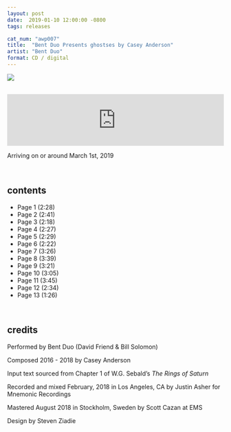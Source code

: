 ```yaml
---
layout: post
date:  2019-01-10 12:00:00 -0800
tags: releases

cat_num: "awp007"
title:  "Bent Duo Presents ghostses by Casey Anderson"
artist: "Bent Duo"
format: CD / digital
---
```


![]({{site.url}}/assets/ghostses_cover_4web_01142014.jpg)

<br/>

<iframe style="border: 0; width: 100%; height: 120px;" src="https://bandcamp.com/EmbeddedPlayer/album=1247137697/size=large/bgcol=ffffff/linkcol=0687f5/artwork=small/transparent=true/tracklist=false/tracks=813047080/esig=539bb29bdcea0082ae38a3c0b30761fd/" seamless><a href="http://awavepress.bandcamp.com/album/bent-duo-presents-ghostses-by-casey-anderson">Bent Duo Presents ghostses by Casey Anderson by Bent Duo</a></iframe>

Arriving on or around March 1st, 2019

<br/>

## contents

* Page 1 (2:28)
* Page 2 (2:41)
* Page 3 (2:18)
* Page 4 (2:27)
* Page 5 (2:29)
* Page 6 (2:22)
* Page 7 (3:26)
* Page 8 (3:39)
* Page 9 (3:21)
* Page 10 (3:05)
* Page 11 (3:45)
* Page 12 (2:34)
* Page 13 (1:26)

<br/>

## credits

Performed by Bent Duo (David Friend & Bill Solomon)

Composed 2016 - 2018 by Casey Anderson

Input text sourced from Chapter 1 of W.G. Sebald’s *The Rings of Saturn*

Recorded and mixed February, 2018 in Los Angeles, CA by Justin Asher for Mnemonic Recordings

Mastered August 2018 in Stockholm, Sweden by Scott Cazan at EMS

Design by Steven Ziadie
